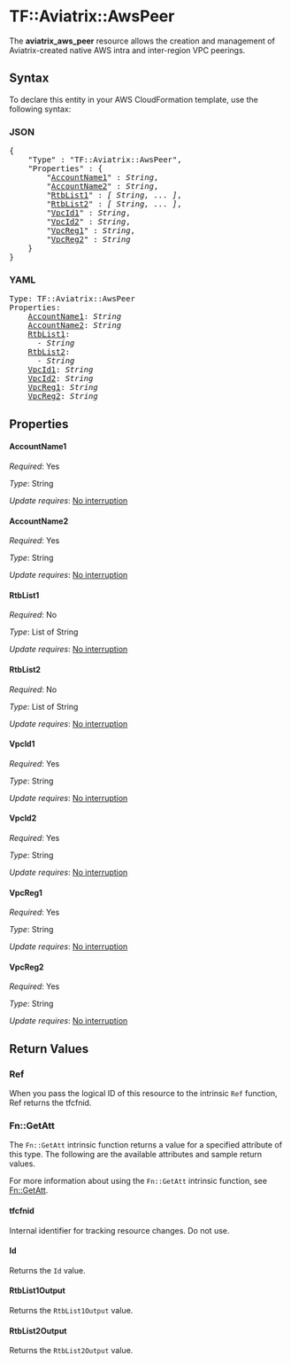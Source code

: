 # TF::Aviatrix::AwsPeer

The **aviatrix_aws_peer** resource allows the creation and management of Aviatrix-created native AWS intra and inter-region VPC peerings.

## Syntax

To declare this entity in your AWS CloudFormation template, use the following syntax:

### JSON

<pre>
{
    "Type" : "TF::Aviatrix::AwsPeer",
    "Properties" : {
        "<a href="#accountname1" title="AccountName1">AccountName1</a>" : <i>String</i>,
        "<a href="#accountname2" title="AccountName2">AccountName2</a>" : <i>String</i>,
        "<a href="#rtblist1" title="RtbList1">RtbList1</a>" : <i>[ String, ... ]</i>,
        "<a href="#rtblist2" title="RtbList2">RtbList2</a>" : <i>[ String, ... ]</i>,
        "<a href="#vpcid1" title="VpcId1">VpcId1</a>" : <i>String</i>,
        "<a href="#vpcid2" title="VpcId2">VpcId2</a>" : <i>String</i>,
        "<a href="#vpcreg1" title="VpcReg1">VpcReg1</a>" : <i>String</i>,
        "<a href="#vpcreg2" title="VpcReg2">VpcReg2</a>" : <i>String</i>
    }
}
</pre>

### YAML

<pre>
Type: TF::Aviatrix::AwsPeer
Properties:
    <a href="#accountname1" title="AccountName1">AccountName1</a>: <i>String</i>
    <a href="#accountname2" title="AccountName2">AccountName2</a>: <i>String</i>
    <a href="#rtblist1" title="RtbList1">RtbList1</a>: <i>
      - String</i>
    <a href="#rtblist2" title="RtbList2">RtbList2</a>: <i>
      - String</i>
    <a href="#vpcid1" title="VpcId1">VpcId1</a>: <i>String</i>
    <a href="#vpcid2" title="VpcId2">VpcId2</a>: <i>String</i>
    <a href="#vpcreg1" title="VpcReg1">VpcReg1</a>: <i>String</i>
    <a href="#vpcreg2" title="VpcReg2">VpcReg2</a>: <i>String</i>
</pre>

## Properties

#### AccountName1

_Required_: Yes

_Type_: String

_Update requires_: [No interruption](https://docs.aws.amazon.com/AWSCloudFormation/latest/UserGuide/using-cfn-updating-stacks-update-behaviors.html#update-no-interrupt)

#### AccountName2

_Required_: Yes

_Type_: String

_Update requires_: [No interruption](https://docs.aws.amazon.com/AWSCloudFormation/latest/UserGuide/using-cfn-updating-stacks-update-behaviors.html#update-no-interrupt)

#### RtbList1

_Required_: No

_Type_: List of String

_Update requires_: [No interruption](https://docs.aws.amazon.com/AWSCloudFormation/latest/UserGuide/using-cfn-updating-stacks-update-behaviors.html#update-no-interrupt)

#### RtbList2

_Required_: No

_Type_: List of String

_Update requires_: [No interruption](https://docs.aws.amazon.com/AWSCloudFormation/latest/UserGuide/using-cfn-updating-stacks-update-behaviors.html#update-no-interrupt)

#### VpcId1

_Required_: Yes

_Type_: String

_Update requires_: [No interruption](https://docs.aws.amazon.com/AWSCloudFormation/latest/UserGuide/using-cfn-updating-stacks-update-behaviors.html#update-no-interrupt)

#### VpcId2

_Required_: Yes

_Type_: String

_Update requires_: [No interruption](https://docs.aws.amazon.com/AWSCloudFormation/latest/UserGuide/using-cfn-updating-stacks-update-behaviors.html#update-no-interrupt)

#### VpcReg1

_Required_: Yes

_Type_: String

_Update requires_: [No interruption](https://docs.aws.amazon.com/AWSCloudFormation/latest/UserGuide/using-cfn-updating-stacks-update-behaviors.html#update-no-interrupt)

#### VpcReg2

_Required_: Yes

_Type_: String

_Update requires_: [No interruption](https://docs.aws.amazon.com/AWSCloudFormation/latest/UserGuide/using-cfn-updating-stacks-update-behaviors.html#update-no-interrupt)

## Return Values

### Ref

When you pass the logical ID of this resource to the intrinsic `Ref` function, Ref returns the tfcfnid.

### Fn::GetAtt

The `Fn::GetAtt` intrinsic function returns a value for a specified attribute of this type. The following are the available attributes and sample return values.

For more information about using the `Fn::GetAtt` intrinsic function, see [Fn::GetAtt](https://docs.aws.amazon.com/AWSCloudFormation/latest/UserGuide/intrinsic-function-reference-getatt.html).

#### tfcfnid

Internal identifier for tracking resource changes. Do not use.

#### Id

Returns the <code>Id</code> value.

#### RtbList1Output

Returns the <code>RtbList1Output</code> value.

#### RtbList2Output

Returns the <code>RtbList2Output</code> value.

